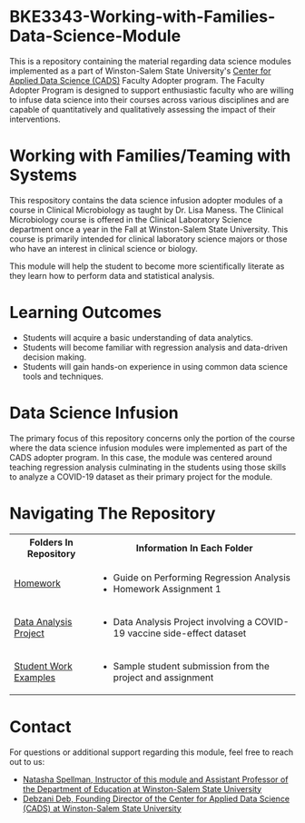 # BKE3343-Working-with-Families-Data-Science-Module
This is a repository containing the material regarding data science modules implemented as a part of Winston-Salem State University's [Center for Applied Data Science (CADS)](https://www.wssu.edu/academics/colleges-and-departments/college-of-arts-sciences-business-education/center-for-applied-data-science/index.html) Faculty Adopter program. The Faculty Adopter Program is designed to support enthusiastic faculty who are willing to infuse data science into their courses across various disciplines and are capable of quantitatively and qualitatively assessing the impact of their interventions. 
# Working with Families/Teaming with Systems
This respository contains the data science infusion adopter modules of a course in Clinical Microbiology as taught by Dr. Lisa Maness. The Clinical Microbiology course is offered in the Clinical Laboratory Science department once a year in the Fall at Winston-Salem State University. This course is primarily intended for clinical laboratory science majors or those who have an interest in clinical science or biology.

This module will help the student to become more scientifically literate as they learn how to perform data and statistical analysis.
# Learning Outcomes
* Students will acquire a basic understanding of data analytics.
* Students will become familiar with regression analysis and data-driven decision making.
* Students will gain hands-on experience in using common data science tools and techniques.

# Data Science Infusion
The primary focus of this repository concerns only the portion of the course where the data science infusion modules were implemented as part of the CADS adopter program. In this case, the module was centered around teaching regression analysis culminating in the students using those skills to analyze a COVID-19 dataset as their primary project for the module.

# Navigating The Repository

<table>
  <tbody>
    <tr>
      <th>Folders In Repository</th>
      <th>Information In Each Folder</th>
    </tr>
    <tr>
      <td><a href="https://github.com/CADS-WSSU/2021-2022-Faculty-Adopter-Modules/tree/main/CLS3303-Clinical-Microbiology-Data-Science-Module/Homework">Homework</a></td>
      <td>
        <ul>
          <li>Guide on Performing Regression Analysis
          </li>
          <li>Homework Assignment 1
          </li>
        </ul>
      </td>
    </tr>
    <tr>
      <td><a href="https://github.com/CADS-WSSU/2021-2022-Faculty-Adopter-Modules/tree/main/CLS3303-Clinical-Microbiology-Data-Science-Module/Data%20Analysis%20Project">Data Analysis Project</a></td>
      <td>
        <ul>
          <li>Data Analysis Project involving a COVID-19 vaccine side-effect dataset</li>
        </ul>
      </td>
    </tr>
    <tr>
      <td><a href="https://github.com/CADS-WSSU/2021-2022-Faculty-Adopter-Modules/tree/main/CLS3303-Clinical-Microbiology-Data-Science-Module/Student%20Work%20Examples">Student Work Examples</a></td>
      <td>
        <ul>
          <li>Sample student submission from the project and assignment</li>
        </ul>
      </td>
    </tr>
  </tbody>
</table>                           

# Contact
For questions or additional support regarding this module, feel free to reach out to us:
* [Natasha Spellman, Instructor of this module and Assistant Professor of the Department of Education at Winston-Salem State University](mailto:spellmannb@wssu.edu)
* [Debzani Deb, Founding Director of the Center for Applied Data Science (CADS) at Winston-Salem State University](mailto:debd@wssu.edu)
